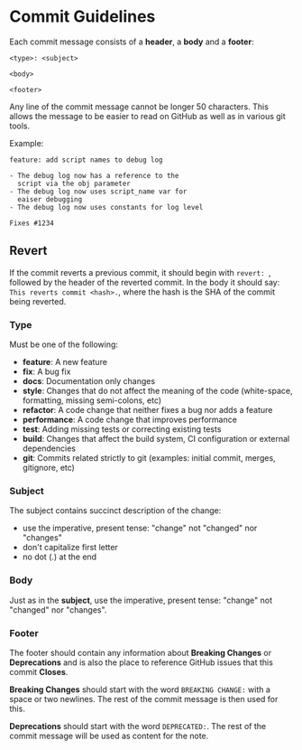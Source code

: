 # Commit Guidelines

Each commit message consists of a **header**, a **body** and a **footer**:

```
<type>: <subject>

<body>

<footer>
```

Any line of the commit message cannot be longer 50 characters. This allows the message to be easier to read on GitHub as well as in various git tools.

Example:

```
feature: add script names to debug log

- The debug log now has a reference to the
  script via the obj parameter
- The debug log now uses script_name var for
  eaiser debugging
- The debug log now uses constants for log level

Fixes #1234
```

## Revert
If the commit reverts a previous commit, it should begin with `revert: `, followed by the header of the reverted commit. In the body it should say: `This reverts commit <hash>.`, where the hash is the SHA of the commit being reverted.

### Type
Must be one of the following:

* **feature**: A new feature
* **fix**: A bug fix
* **docs**: Documentation only changes
* **style**: Changes that do not affect the meaning of the code (white-space, formatting, missing semi-colons, etc)
* **refactor**: A code change that neither fixes a bug nor adds a feature
* **performance**: A code change that improves performance
* **test**: Adding missing tests or correcting existing tests
* **build**: Changes that affect the build system, CI configuration or external dependencies
* **git**: Commits related strictly to git
            (examples: initial commit, merges, gitignore, etc)

### Subject
The subject contains succinct description of the change:

* use the imperative, present tense: "change" not "changed" nor "changes"
* don't capitalize first letter
* no dot (.) at the end

### Body
Just as in the **subject**, use the imperative, present tense: "change" not "changed" nor "changes".

### Footer
The footer should contain any information about **Breaking Changes** or **Deprecations** and
is also the place to reference GitHub issues that this commit **Closes**.

**Breaking Changes** should start with the word `BREAKING CHANGE:` with a space or two newlines.
The rest of the commit message is then used for this.

**Deprecations** should start with the word `DEPRECATED:`. The rest of the commit message will be
used as content for the note.
